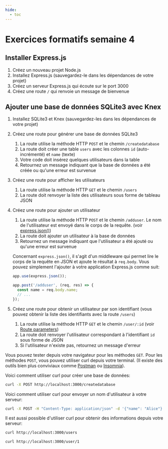 ```yaml
---
hide:
  - toc
---
```


# Exercices formatifs semaine 4

## Installer Express.js

1. Créez un nouveau projet Node.js
2. Installez Express.js (sauvegardez-le dans les dépendances de votre projet)
3. Créez un serveur Express.js qui écoute sur le port 3000
4. Créez une route `/` qui renvoie un message de bienvenue

## Ajouter une base de données SQLite3 avec Knex

1. Installez SQLite3 et Knex (sauvegardez-les dans les dépendances de votre projet)
2. Créez une route pour générer une base de données SQLite3
      1. La route utilise la méthode HTTP `POST` et le chemin `/createdatabase`
      2. La route doit créer une table `users` avec les colonnes `id` (auto-incrémenté) et `name` (texte)
      3. Votre code doit insérez quelques utilisateurs dans la table
      4. Retournez un message indiquant que la base de données a été créée ou qu'une erreur est survenue
3. Créez une route pour afficher les utilisateurs
      1. La route utilise la méthode HTTP `GET` et le chemin `/users`
      2. La route doit renvoyer la liste des utilisateurs sous forme de tableau JSON
4. Créez une route pour ajouter un utilisateur
      1. La route utilise la méthode HTTP `POST` et le chemin `/adduser`. Le nom
         de l'utilisateur est envoyé dans le corps de la requête. (voir [express.json()](https://expressjs.com/en/api.html#express.json))
      2. La route doit ajouter un utilisateur à la base de données
      3. Retournez un message indiquant que l'utilisateur a été ajouté ou qu'une erreur est survenue

      Concernant `express.json()`, il s'agit d'un middleware qui permet lire le
      corps de la requête en JSON et ajoute le résultat à `req.body`. Vous pouvez
      simplement l'ajouter à votre application Express.js comme suit:

      ```javascript
      app.use(express.json());

      app.post('/adduser', (req, res) => {
        const name = req.body.name;
        // ...
      });
      ```

5. Créez une route pour obtenir un utilisateur par son identifiant (vous pouvez
   obtenir la liste des identifiants avec la route `/users`)
      1. La route utilise la méthode HTTP `GET` et le chemin `/user/:id` (voir [Route parameters](https://expressjs.com/en/guide/routing.html#route-parameters))
      2. La route doit renvoyer l'utilisateur correspondant à l'identifiant `id` sous forme de JSON
      3. Si l'utilisateur n'existe pas, retournez un message d'erreur

Vous pouvez tester depuis votre navigateur pour les méthodes `GET`. Pour les
méthodes `POST`, vous pouvez utiliser curl depuis votre terminal. (Il existe
des outils bien plus conviviaux comme [Postman](https://www.postman.com/) ou
[Insomnia](https://insomnia.rest/)).

Voici comment utiliser curl pour créer une base de données:

```bash
curl -X POST http://localhost:3000/createdatabase
```

Voici comment utiliser curl pour envoyer un nom d'utilisateur à votre serveur:

```bash
curl -X POST -H "Content-Type: application/json" -d '{"name": "Alice"}' http://localhost:3000/add_user
```

Il est aussi possible d'utiliser curl pour obtenir des informations depuis votre serveur:

```bash
curl http://localhost:3000/users
```

```bash
curl http://localhost:3000/user/1
```
